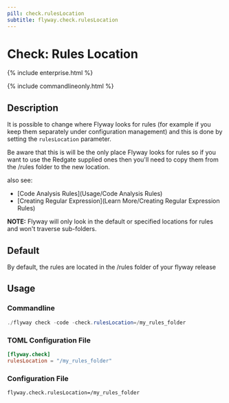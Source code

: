 ```yaml
---
pill: check.rulesLocation
subtitle: flyway.check.rulesLocation
---
```

# Check: Rules Location

{% include enterprise.html %}

{% include commandlineonly.html %}

## Description

It is possible to change where Flyway looks for rules (for example if you keep them separately under configuration management) and this is done by setting the `rulesLocation` parameter.

Be aware that this is will be the only place Flyway looks for rules so if you want to use the Redgate supplied ones then you'll need to copy them from the /rules folder to the new location.

also see:
- [Code Analysis Rules](Usage/Code Analysis Rules)
- [Creating Regular Expression](Learn More/Creating Regular Expression Rules)

__NOTE:__ Flyway will only look in the default or specified locations for rules and won't traverse sub-folders.

## Default

By default, the rules are located in the /rules folder of your flyway release

## Usage

### Commandline
```powershell
./flyway check -code -check.rulesLocation=/my_rules_folder
```

### TOML Configuration File
```toml
[flyway.check]
rulesLocation = "/my_rules_folder"
```

### Configuration File
```properties
flyway.check.rulesLocation=/my_rules_folder
```

